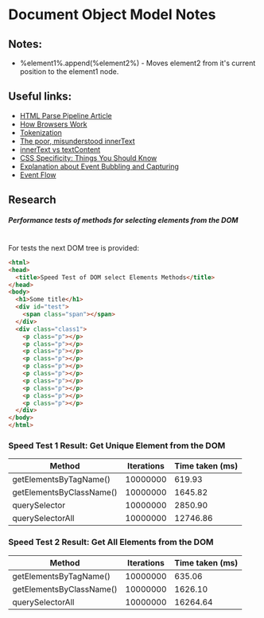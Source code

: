 # Document Object Model Notes

## Notes:
- %element1%.append(%element2%) - Moves element2 from it's current position to the element1 node.

## Useful links:
- [HTML Parse Pipeline Article](http://www.students.science.uu.nl/~5523532/Opdracht1/HTML/parsing.html)
- [How Browsers Work](https://www.html5rocks.com/en/tutorials/internals/howbrowserswork/)
- [Tokenization](https://www.w3.org/TR/2014/REC-html5-20141028/syntax.html#tokenization)
- [The poor, misunderstood innerText](http://perfectionkills.com/the-poor-misunderstood-innerText/)
- [innerText vs textContent](https://kellegous.com/j/2013/02/27/innertext-vs-textcontent/)
- [CSS Specificity: Things You Should Know](https://www.smashingmagazine.com/2007/07/css-specificity-things-you-should-know/)
- [Explanation about Event Bubbling and Capturing](https://www.youtube.com/watch?time_continue=37&v=rGhgPPYc2sg)
- [Event Flow](https://www.w3.org/TR/DOM-Level-3-Events/#event-flow)

## Research

##### Performance tests of methods for selecting elements from the DOM
#
For tests the next DOM tree is provided:
```html
<html>
<head>
  <title>Speed Test of DOM select Elements Methods</title>
</head>
<body>
  <h1>Some title</h1>
  <div id="test">
    <span class="span"></span>
  </div>
  <div class="class1">
    <p class="p"></p>
    <p class="p"></p>
    <p class="p"></p>
    <p class="p"></p>
    <p class="p"></p>
    <p class="p"></p>
    <p class="p"></p>
    <p class="p"></p>
    <p class="p"></p>
    <p class="p"></p>
  </div>
</body>
</html>
```

### Speed Test 1 Result: Get Unique Element from the DOM
Method | Iterations | Time taken (ms)
-|-|-
getElementsByTagName() | 10000000 | 619.93
getElementsByClassName() | 10000000 | 1645.82
querySelector | 10000000 | 2850.90
querySelectorAll | 10000000 | 12746.86

### Speed Test 2 Result: Get All Elements from the DOM
Method | Iterations | Time taken (ms)
-|-|-
getElementsByTagName() | 10000000 | 635.06
getElementsByClassName() | 10000000 | 1626.10
querySelectorAll | 10000000 | 16264.64